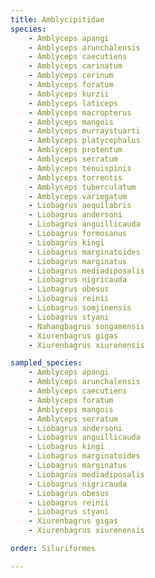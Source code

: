 ```yaml
---
title: Amblycipitidae
species:
    - Amblyceps apangi
    - Amblyceps arunchalensis
    - Amblyceps caecutiens
    - Amblyceps carinatum
    - Amblyceps cerinum
    - Amblyceps foratum
    - Amblyceps kurzii
    - Amblyceps laticeps
    - Amblyceps macropterus
    - Amblyceps mangois
    - Amblyceps murraystuarti
    - Amblyceps platycephalus
    - Amblyceps protentum
    - Amblyceps serratum
    - Amblyceps tenuispinis
    - Amblyceps torrentis
    - Amblyceps tuberculatum
    - Amblyceps variegatum
    - Liobagrus aequilabris
    - Liobagrus andersoni
    - Liobagrus anguillicauda
    - Liobagrus formosanus
    - Liobagrus kingi
    - Liobagrus marginatoides
    - Liobagrus marginatus
    - Liobagrus mediadiposalis
    - Liobagrus nigricauda
    - Liobagrus obesus
    - Liobagrus reinii
    - Liobagrus somjinensis
    - Liobagrus styani
    - Nahangbagrus songamensis
    - Xiurenbagrus gigas
    - Xiurenbagrus xiurenensis

sampled_species:
    - Amblyceps apangi
    - Amblyceps arunchalensis
    - Amblyceps caecutiens
    - Amblyceps foratum
    - Amblyceps mangois
    - Amblyceps serratum
    - Liobagrus andersoni
    - Liobagrus anguillicauda
    - Liobagrus kingi
    - Liobagrus marginatoides
    - Liobagrus marginatus
    - Liobagrus mediadiposalis
    - Liobagrus nigricauda
    - Liobagrus obesus
    - Liobagrus reinii
    - Liobagrus styani
    - Xiurenbagrus gigas
    - Xiurenbagrus xiurenensis

order: Siluriformes

---
```

